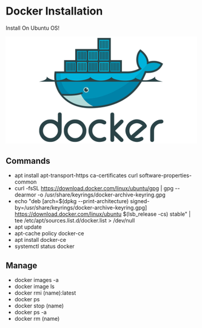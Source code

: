 #  Docker Installation

Install On Ubuntu OS!

<p align="center">
  <img src="./assets/screenshot.png" width="802" />
</p>

## Commands
* apt install apt-transport-https ca-certificates curl software-properties-common
* curl -fsSL https://download.docker.com/linux/ubuntu/gpg | gpg --dearmor -o /usr/share/keyrings/docker-archive-keyring.gpg
* echo "deb [arch=$(dpkg --print-architecture) signed-by=/usr/share/keyrings/docker-archive-keyring.gpg] https://download.docker.com/linux/ubuntu $(lsb_release -cs) stable" | tee /etc/apt/sources.list.d/docker.list > /dev/null
* apt update
* apt-cache policy docker-ce
* apt install docker-ce
* systemctl status docker

## Manage
* docker images -a
* docker image ls
* docker rmi (name):latest
* docker ps
* docker stop (name)
* docker ps -a
* docker rm (name)
